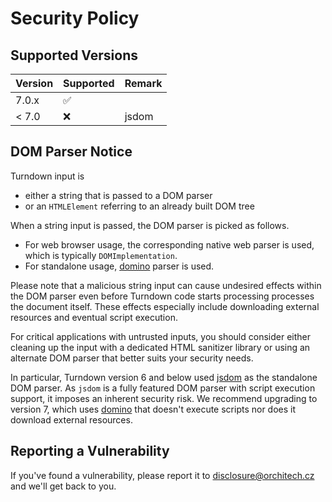 # Security Policy

## Supported Versions

| Version | Supported          | Remark |
| ------- | ------------------ | -------|
| 7.0.x   | :white_check_mark: | |
| < 7.0   | :x:                | jsdom |

## DOM Parser Notice

Turndown input is
* either a string that is passed to a DOM parser
* or an `HTMLElement` referring to an already built DOM tree

When a string input is passed, the DOM parser is picked as follows.
* For web browser usage, the corresponding native web parser is used, which is typically `DOMImplementation`.
* For standalone usage, [domino](https://github.com/fgnass/domino) parser is used.

Please note that a malicious string input can cause undesired effects within the DOM parser
even before Turndown code starts processing processes the document itself.
These effects especially include downloading external resources and eventual script execution.

For critical applications with untrusted inputs, you should consider either cleaning up 
the input with a dedicated HTML sanitizer library or using an alternate DOM parser that
better suits your security needs.

In particular, Turndown version 6 and below used [jsdom](https://github.com/jsdom/jsdom) as the
standalone DOM parser. As `jsdom` is a fully featured DOM parser with script execution support,
it imposes an inherent security risk. We recommend upgrading to version 7, which uses
[domino](https://github.com/fgnass/domino) that doesn't execute scripts nor does it download
external resources.

## Reporting a Vulnerability

If you've found a vulnerability, please report it to disclosure@orchitech.cz and we'll get back to you.
